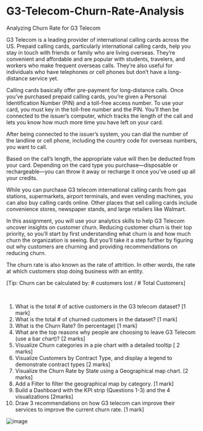 # G3-Telecom-Churn-Rate-Analysis
 Analyzing Churn Rate for G3 Telecom

G3 Telecom is a leading provider of international calling cards across the US. Prepaid calling cards, particularly international calling cards, help you stay in touch with friends or family who are living overseas. They’re convenient and affordable and are popular with students, travelers, and workers who make frequent overseas calls. They’re also useful for individuals who have telephones or cell phones but don’t have a long-distance service yet.

Calling cards basically offer pre-payment for long-distance calls. Once you’ve purchased prepaid calling cards, you’re given a Personal Identification Number (PIN) and a toll-free access number. To use your card, you must key in the toll-free number and the PIN. You’ll then be connected to the issuer’s computer, which tracks the length of the call and lets you know how much more time you have left on your card. 

After being connected to the issuer’s system, you can dial the number of the landline or cell phone, including the country code for overseas numbers, you want to call. 

Based on the call’s length, the appropriate value will then be deducted from your card. Depending on the card type you purchase—disposable or rechargeable—you can throw it away or recharge it once you’ve used up all your credits. 

While you can purchase G3 telecom international calling cards from gas stations, supermarkets, airport terminals, and even vending machines, you can also buy calling cards online. Other places that sell calling cards include convenience stores, newspaper stands, and large retailers like Walmart.

In this assignment, you will use your analytics skills to help G3 Telecom uncover insights on customer churn. Reducing customer churn is their top priority, so you’ll start by first understanding what churn is and how much churn the organization is seeing. But you’ll take it a step further by figuring out why customers are churning and providing recommendations on reducing churn.

The churn rate is also known as the rate of attrition. In other words, the rate at which customers stop doing business with an entity. 

[Tip: Churn can be calculated by: # customers lost / # Total Customers] 

 

1.	What is the total # of active customers in the G3 telecom dataset? [1 mark]
2.	What is the total # of churned customers in the dataset? [1 mark]
3.	What is the Churn Rate? (In percentage) [1 mark]
4.	What are the top reasons why people are choosing to leave G3 Telecom (use a bar chart)? [2 marks]
5.	Visualize Churn categories in a pie chart with a detailed tooltip [ 2 marks]
6.	Visualize Customers by Contract Type, and display a legend to demonstrate contract types [2 marks]
7.	Visualize the Churn Rate by State using a Geographical map chart. [2 marks]
8.	Add a Filter to filter the geographical map by category. [1 mark]
9.	Build a Dashboard with the KPI strip (Questions 1-3) and the 4 visualizations [2marks] 
10.	Draw 3 recommendations on how G3 telecom can improve their services to improve the current churn rate. [1 mark]

![image](https://github.com/Aayush0097/G3-Telecom-Churn-Rate-Analysis/assets/134658430/529e6dd4-bd1d-455f-a52c-a3a053d09049)
